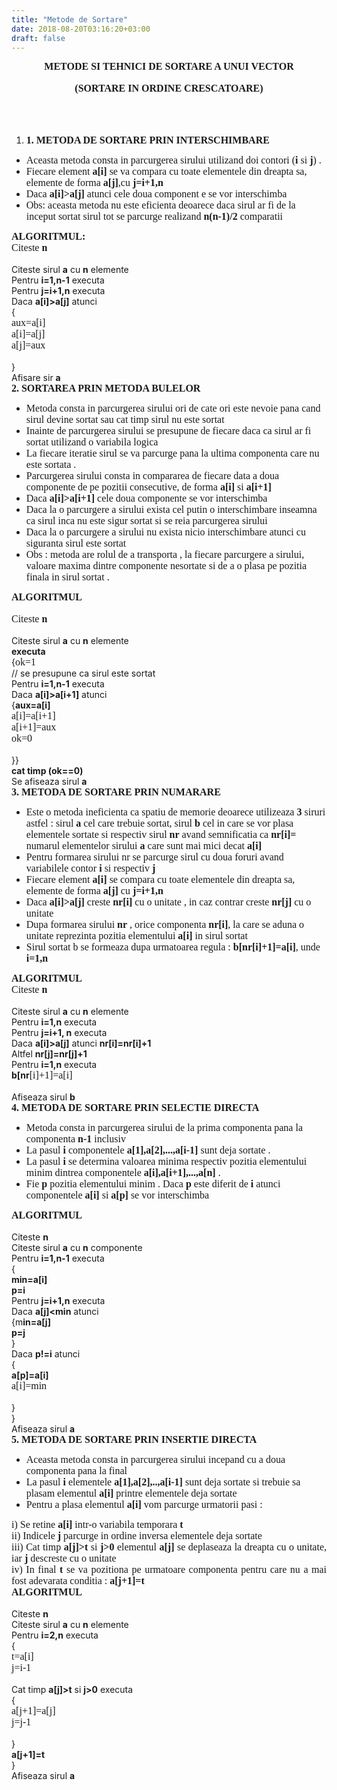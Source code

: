 ```yaml
---
title: "Metode de Sortare"
date: 2018-08-20T03:16:20+03:00
draft: false
---
```


<html>
  <body>
    <div class="wiki" id="content_view" style="display: block;">
<span style="display: block; text-align: center;"><span style="display: block; text-align: center;"><strong><span style="font-family: 'Times New Roman',serif; font-size: 12pt;">METODE SI TEHNICI DE SORTARE A UNUI VECTOR</span></strong></span></span><br />
<span style="display: block; text-align: center;"><span style="display: block; text-align: center;"><strong><span style="font-family: 'Times New Roman',serif; font-size: 12pt;">(SORTARE IN ORDINE CRESCATOARE)</span></strong></span></span><br />
<span style="display: block; text-align: center;"><br />
</span><br />
<ol><li><strong><span style="font-family: 'Times New Roman',serif; font-size: 12pt;">1.</span></strong> <strong><span style="font-family: 'Times New Roman',serif; font-size: 12pt;">METODA DE SORTARE PRIN INTERSCHIMBARE</span></strong></li></ol><ul><li><span style="font-family: 'Times New Roman',serif; font-size: 12pt;">Aceasta metoda consta in parcurgerea sirului utilizand doi contori (<strong>i</strong> si <strong>j</strong>) . </span></li><li><span style="font-family: 'Times New Roman',serif; font-size: 12pt;">Fiecare element <strong>a</strong></span><strong><span style="font-family: 'Times New Roman',serif; font-size: 12pt;">[i]</span></strong><span style="font-family: 'Times New Roman',serif; font-size: 12pt;"> se va compara cu toate elementele din dreapta sa, elemente de forma <strong>a[j]</strong>,cu <strong>j=i+1,n</strong></span></li><li><span style="font-family: 'Times New Roman',serif; font-size: 12pt;">Daca <strong>a[i]&gt;a[j]</strong> atunci cele doua component e se vor interschimba</span></li><li><span style="font-family: 'Times New Roman',serif; font-size: 12pt;">Obs: aceasta metoda nu este eficienta deoarece daca sirul ar fi de la inceput sortat sirul tot se parcurge realizand <strong>n(n-1)/2</strong> comparatii </span></li></ul><span style="display: block; text-align: justify;"><strong><span style="font-family: 'Times New Roman',serif; font-size: 12pt;">ALGORITMUL:</span></strong></span><span style="display: block; text-align: justify;"><span style="font-family: 'Times New Roman',serif; font-size: 12pt;">Citeste <strong>n</strong></span></span><br />
Citeste sirul <strong>a</strong> cu <strong>n</strong> elemente<br />
Pentru <strong>i=1,n-1</strong> executa<br />
Pentru <strong>j=i+1,n</strong> executa<br />
Daca <strong>a[i]&gt;a[j]</strong> atunci<br />
{<br />
<span style="display: block; text-align: justify;"><span style="font-family: 'Times New Roman',serif; font-size: 12pt;">aux=a[i]</span></span><span style="display: block; text-align: justify;"><span style="font-family: 'Times New Roman',serif; font-size: 12pt;">a[i]=a[j]</span></span><span style="display: block; text-align: justify;"><span style="font-family: 'Times New Roman',serif; font-size: 12pt;">a[j]=aux</span></span><br />
}<br />
Afisare sir <strong>a</strong><br />
<strong><span style="font-family: 'Times New Roman',serif; font-size: 12pt;">2.</span></strong> <strong><span style="font-family: 'Times New Roman',serif; font-size: 12pt;">SORTAREA PRIN METODA BULELOR</span></strong><br />
<ul><li><span style="font-family: 'Times New Roman',serif; font-size: 12pt;">Metoda consta in parcurgerea sirului ori de cate ori este nevoie pana cand sirul devine sortat sau cat timp sirul nu este sortat</span></li><li><span style="font-family: 'Times New Roman',serif; font-size: 12pt;">Inainte de parcurgerea sirului se presupune de fiecare daca ca sirul ar fi sortat utilizand o variabila logica</span></li><li><span style="font-family: 'Times New Roman',serif; font-size: 12pt;">La fiecare iteratie sirul se va parcurge pana la ultima componenta care nu este sortata .</span></li><li><span style="font-family: 'Times New Roman',serif; font-size: 12pt;">Parcurgerea sirului consta in compararea de fiecare data a doua componente de pe pozitii consecutive, de forma <strong>a[i]</strong> si <strong>a[i+1]</strong></span></li><li><span style="font-family: 'Times New Roman',serif; font-size: 12pt;">Daca <strong>a[i]&gt;a[i+1]</strong> cele doua componente se vor interschimba</span></li><li><span style="font-family: 'Times New Roman',serif; font-size: 12pt;">Daca la o parcurgere a sirului exista cel putin o interschimbare inseamna ca sirul inca nu este sigur sortat si se reia parcurgerea sirului</span></li><li><span style="font-family: 'Times New Roman',serif; font-size: 12pt;">Daca la o parcurgere a sirului nu exista nicio interschimbare atunci cu siguranta sirul este sortat </span></li><li><span style="font-family: 'Times New Roman',serif; font-size: 12pt;">Obs : metoda are rolul de a transporta , la fiecare parcurgere a sirului, valoare maxima dintre componente nesortate si de a o plasa pe pozitia finala in sirul sortat . </span></li></ul><span style="display: block; text-align: justify;"><strong><span style="font-family: 'Times New Roman',serif; font-size: 12pt;">ALGORITMUL</span></strong></span><br />
<span style="display: block; text-align: justify;"><span style="font-family: 'Times New Roman',serif; font-size: 12pt;">Citeste <strong>n</strong></span></span><br />
Citeste sirul <strong>a</strong> cu <strong>n</strong> elemente<br />
<strong>executa</strong><br />
{<span style="font-family: 'Times New Roman',serif; font-size: 12pt;">ok=1</span><br />
// se presupune ca sirul este sortat<br />
Pentru <strong>i=1,n-1</strong> executa<br />
Daca <strong>a[i]&gt;a[i+1]</strong> atunci<br />
{<strong>aux=a[i]</strong><br />
<span style="display: block; text-align: justify;"><span style="font-family: 'Times New Roman',serif; font-size: 12pt;">a[i]=a[i+1]</span></span><span style="display: block; text-align: justify;"><span style="font-family: 'Times New Roman',serif; font-size: 12pt;">a[i+1]=aux</span></span><span style="display: block; text-align: justify;"><span style="font-family: 'Times New Roman',serif; font-size: 12pt;">ok=0</span></span><br />
}}<br />
<strong>cat timp (ok==0)</strong><br />
Se afiseaza sirul <strong>a</strong><br />
<strong><span style="font-family: 'Times New Roman',serif; font-size: 12pt;">3.</span></strong> <strong><span style="font-family: 'Times New Roman',serif; font-size: 12pt;">METODA DE SORTARE PRIN NUMARARE</span></strong><br />
<ul><li><span style="font-family: 'Times New Roman',serif; font-size: 12pt;">Este o metoda ineficienta ca spatiu de memorie deoarece utilizeaza <strong>3</strong> siruri astfel : sirul <strong>a</strong> cel care trebuie sortat, sirul <strong>b</strong> cel in care se vor plasa elementele sortate si respectiv sirul <strong>nr</strong> avand semnificatia ca <strong>nr[i]=</strong> numarul elementelor sirului <strong>a</strong> care sunt mai mici decat <strong>a[i]</strong></span></li><li><span style="font-family: 'Times New Roman',serif; font-size: 12pt;">Pentru formarea sirului nr se parcurge sirul cu doua foruri avand variabilele contor <strong>i</strong> si respectiv <strong>j</strong> </span></li><li><span style="font-family: 'Times New Roman',serif; font-size: 12pt;">Fiecare element <strong>a[i]</strong> se compara cu toate elementele din dreapta sa, elemente de forma <strong>a[j]</strong> cu <strong>j=i+1,n</strong></span></li><li><span style="font-family: 'Times New Roman',serif; font-size: 12pt;">Daca <strong>a[i]&gt;a[j]</strong> creste <strong>nr[i]</strong> cu o unitate , in caz contrar creste <strong>nr[j]</strong> cu o unitate</span></li><li><span style="font-family: 'Times New Roman',serif; font-size: 12pt;">Dupa formarea sirului <strong>nr</strong> , orice componenta <strong>nr[i]</strong>, la care se aduna o unitate reprezinta pozitia elementului <strong>a[i]</strong> in sirul sortat</span></li><li><span style="font-family: 'Times New Roman',serif; font-size: 12pt;">Sirul sortat b se formeaza dupa urmatoarea regula : <strong>b[nr</strong></span><strong><span style="font-family: 'Times New Roman',serif; font-size: 12pt;">[</span></strong><strong><span style="font-family: 'Times New Roman',serif; font-size: 12pt;">i]+1]=a[i]</span></strong><span style="font-family: 'Times New Roman',serif; font-size: 12pt;">, unde <strong>i=1,n</strong></span></li></ul><span style="display: block; text-align: justify;"><strong><span style="font-family: 'Times New Roman',serif; font-size: 12pt;">ALGORITMUL</span></strong></span><span style="display: block; text-align: justify;"><span style="font-family: 'Times New Roman',serif; font-size: 12pt;">Citeste <strong>n</strong></span></span><br />
Citeste sirul <strong>a</strong> cu <strong>n</strong> elemente<br />
Pentru <strong>i=1,n</strong> executa<br />
Pentru <strong>j=i+1, n</strong> executa<br />
Daca <strong>a[i]&gt;a[j]</strong> atunci <strong>nr[i]=nr[i]+1</strong><br />
Altfel <strong>nr[j]=nr[j]+1</strong><br />
Pentru <strong>i=1,n</strong> executa<br />
<strong>b[nr</strong><span style="font-family: 'Times New Roman',serif; font-size: 12pt;">[i]+1]=a[i]</span><br />
<br />
Afiseaza sirul <strong>b</strong><br />
<strong><span style="font-family: 'Times New Roman',serif; font-size: 12pt;">4.</span></strong> <strong><span style="font-family: 'Times New Roman',serif; font-size: 12pt;">METODA DE SORTARE PRIN SELECTIE DIRECTA</span></strong><br />
<ul><li><span style="font-family: 'Times New Roman',serif; font-size: 12pt;">Metoda consta in parcurgerea sirului de la prima componenta pana la componenta <strong>n-1</strong> inclusiv</span></li><li><span style="font-family: 'Times New Roman',serif; font-size: 12pt;">La pasul <strong>i</strong> componentele <strong>a[1],a[2],...,a[i-1]</strong> sunt deja sortate . </span></li><li><span style="font-family: 'Times New Roman',serif; font-size: 12pt;">La pasul <strong>i</strong> se determina valoarea minima respectiv pozitia elementului minim dintrea componentele <strong>a[i],a[i+1],...,a[n]</strong> . </span></li><li><span style="font-family: 'Times New Roman',serif; font-size: 12pt;">Fie <strong>p</strong> pozitia elementului minim . Daca <strong>p</strong> este diferit de <strong>i</strong> atunci componentele <strong>a[i]</strong> si <strong>a[p]</strong> se vor interschimba </span></li></ul><span style="display: block; text-align: justify;"><strong><span style="font-family: 'Times New Roman',serif; font-size: 12pt;">ALGORITMUL</span></strong></span><br />
Citeste <strong>n</strong><br />
Citeste sirul <strong>a</strong> cu <strong>n</strong> componente<br />
Pentru <strong>i=1,n-1</strong> executa<br />
{<br />
<strong>min=a[i]</strong><br />
<strong>p=i</strong><br />
Pentru <strong>j=i+1,n</strong> executa<br />
Daca <strong>a[j]&lt;min</strong> atunci<br />
{m<strong>in=a[j]</strong><br />
<strong>p=j</strong><br />
}<br />
Daca <strong>p!=i</strong> atunci<br />
{<br />
<strong>a[p]=a[i]</strong><br />
<span style="display: block; text-align: justify;"><span style="font-family: 'Times New Roman',serif; font-size: 12pt;">a[i]=min</span></span><br />
}<br />
}<br />
Afiseaza sirul <strong>a</strong><br />
<strong><span style="font-family: 'Times New Roman',serif; font-size: 12pt;">5.</span></strong> <strong><span style="font-family: 'Times New Roman',serif; font-size: 12pt;">METODA DE SORTARE PRIN INSERTIE DIRECTA</span></strong><br />
<ul><li><span style="font-family: 'Times New Roman',serif; font-size: 12pt;">Aceasta metoda consta in parcurgerea sirului incepand cu a doua componenta pana la final</span></li><li><span style="font-family: 'Times New Roman',serif; font-size: 12pt;">La pasul <strong>i</strong> elementele <strong>a[1],a[2],..,a[i-1]</strong> sunt deja sortate si trebuie sa plasam elementul <strong>a[i]</strong> printre elementele deja sortate </span></li><li><span style="font-family: 'Times New Roman',serif; font-size: 12pt;">Pentru a plasa elementul <strong>a[i]</strong> vom parcurge urmatorii pasi :</span></li></ul><span style="display: block; text-align: justify;"><span style="font-family: 'Times New Roman',serif; font-size: 12pt;">i) Se retine <strong>a[i]</strong> intr-o variabila temporara <strong>t</strong></span></span><span style="display: block; text-align: justify;"><span style="font-family: 'Times New Roman',serif; font-size: 12pt;">ii) Indicele <strong>j</strong> parcurge in ordine inversa elementele deja sortate</span></span><span style="display: block; text-align: justify;"><span style="font-family: 'Times New Roman',serif; font-size: 12pt;">iii) Cat timp <strong>a[j]&gt;t</strong> si <strong>j&gt;0</strong> elementul <strong>a[j]</strong> se deplaseaza la dreapta cu o unitate, iar <strong>j</strong> descreste cu o unitate</span></span><span style="display: block; text-align: justify;"><span style="font-family: 'Times New Roman',serif; font-size: 12pt;">iv) In final <strong>t</strong> se va pozitiona pe urmatoare componenta pentru care nu a mai fost adevarata conditia : <strong>a[j+1]=t</strong></span></span><span style="display: block; text-align: justify;"><strong><span style="font-family: 'Times New Roman',serif; font-size: 12pt;">ALGORITMUL</span></strong></span><br />
Citeste <strong>n</strong><br />
Citeste sirul <strong>a</strong> cu <strong>n</strong> elemente<br />
Pentru <strong>i=2,n</strong> executa<br />
{<br />
<span style="display: block; text-align: justify;"><span style="font-family: 'Times New Roman',serif; font-size: 12pt;">t=a[i]</span></span><span style="display: block; text-align: justify;"><span style="font-family: 'Times New Roman',serif; font-size: 12pt;">j=i-1</span></span><br />
Cat timp <strong>a[j]&gt;t</strong> si <strong>j&gt;0</strong> executa<br />
{<br />
<span style="display: block; text-align: justify;"><span style="font-family: 'Times New Roman',serif; font-size: 12pt;">a[j+1]=a[j]</span></span><span style="display: block; text-align: justify;"><span style="font-family: 'Times New Roman',serif; font-size: 12pt;">j=j-1</span></span><br />
}<br />
<strong>a[j+1]=t</strong><br />
}<br />
Afiseaza sirul <strong>a</strong>
    </div>
  </body>
</html>